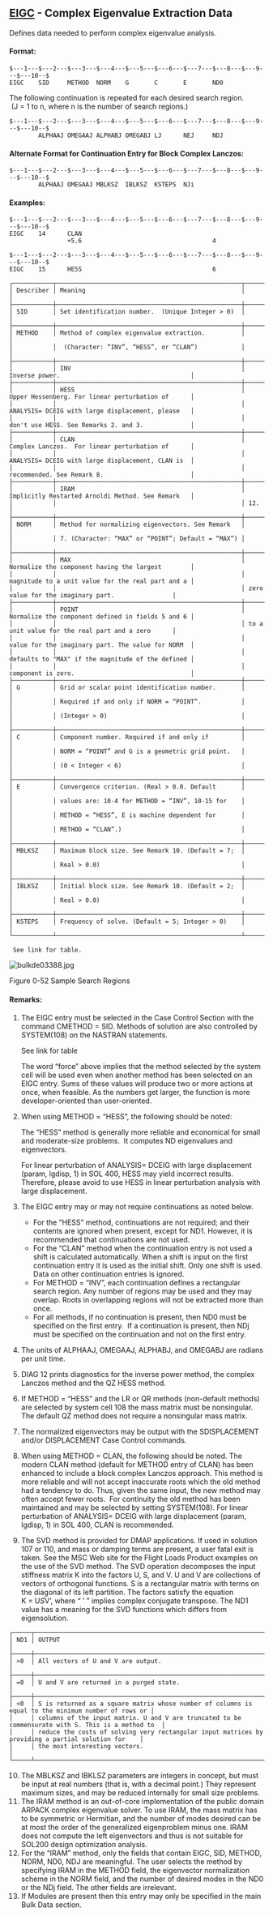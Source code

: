 ## [EIGC](https://nexus.hexagon.com/documentationcenter/bundle/MSC_Nastran_2022.4/page/Nastran_Combined_Book/qrg/bulkde/TOC.EIGC.xhtml) - Complex Eigenvalue Extraction Data

Defines data needed to perform complex eigenvalue analysis.

#### Format:

```nastran
$---1---$---2---$---3---$---4---$---5---$---6---$---7---$---8---$---9---$---10--$
EIGC    SID     METHOD  NORM    G       C       E       ND0                     
```

The following continuation is repeated for each desired search region.  (J = 1 to n, where n is the number of search regions.)

```nastran
$---1---$---2---$---3---$---4---$---5---$---6---$---7---$---8---$---9---$---10--$
        ALPHAAJ OMEGAAJ ALPHABJ OMEGABJ LJ      NEJ     NDJ
```

#### Alternate Format for Continuation Entry for Block Complex Lanczos:

```nastran
$---1---$---2---$---3---$---4---$---5---$---6---$---7---$---8---$---9---$---10--$
        ALPHAAJ OMEGAAJ MBLKSZ  IBLKSZ  KSTEPS  NJi
```

#### Examples:

```nastran
$---1---$---2---$---3---$---4---$---5---$---6---$---7---$---8---$---9---$---10--$
EIGC    14      CLAN                                                            
                +5.6                                    4                       
```

```nastran
$---1---$---2---$---3---$---4---$---5---$---6---$---7---$---8---$---9---$---10--$
EIGC    15      HESS                                    6                       
```

```text
┌───────────┬───────────────────────────────────────────────────┬───────────────────────────────────────────────────┐
│ Describer │ Meaning                                           │                                                   │
├───────────┼───────────────────────────────────────────────────┼───────────────────────────────────────────────────┤
│ SID       │ Set identification number.  (Unique Integer > 0)  │                                                   │
├───────────┼───────────────────────────────────────────────────┼───────────────────────────────────────────────────┤
│ METHOD    │ Method of complex eigenvalue extraction.          │                                                   │
│           │  (Character: “INV”, “HESS”, or “CLAN”)            │                                                   │
├───────────┼───────────────────────────────────────────────────┼───────────────────────────────────────────────────┤
│           │ INV                                               │ Inverse power.                                    │
├───────────┼───────────────────────────────────────────────────┼───────────────────────────────────────────────────┤
│           │ HESS                                              │ Upper Hessenberg. For linear perturbation of      │
│           │                                                   │ ANALYSIS= DCEIG with large displacement, please   │
│           │                                                   │ don't use HESS. See Remarks 2. and 3.             │
├───────────┼───────────────────────────────────────────────────┼───────────────────────────────────────────────────┤
│           │ CLAN                                              │ Complex Lanczos.  For linear perturbation of      │
│           │                                                   │ ANALYSIS= DCEIG with large displacement, CLAN is  │
│           │                                                   │ recommended. See Remark 8.                        │
├───────────┼───────────────────────────────────────────────────┼───────────────────────────────────────────────────┤
│           │ IRAM                                              │ Implicitly Restarted Arnoldi Method. See Remark   │
│           │                                                   │ 12.                                               │
├───────────┼───────────────────────────────────────────────────┼───────────────────────────────────────────────────┤
│ NORM      │ Method for normalizing eigenvectors. See Remark   │                                                   │
│           │ 7. (Character: “MAX” or “POINT”; Default = “MAX”) │                                                   │
├───────────┼───────────────────────────────────────────────────┼───────────────────────────────────────────────────┤
│           │ MAX                                               │ Normalize the component having the largest        │
│           │                                                   │ magnitude to a unit value for the real part and a │
│           │                                                   │ zero value for the imaginary part.                │
├───────────┼───────────────────────────────────────────────────┼───────────────────────────────────────────────────┤
│           │ POINT                                             │ Normalize the component defined in fields 5 and 6 │
│           │                                                   │ to a unit value for the real part and a zero      │
│           │                                                   │ value for the imaginary part. The value for NORM  │
│           │                                                   │ defaults to "MAX" if the magnitude of the defined │
│           │                                                   │ component is zero.                                │
├───────────┼───────────────────────────────────────────────────┼───────────────────────────────────────────────────┤
│ G         │ Grid or scalar point identification number.       │                                                   │
│           │ Required if and only if NORM = “POINT”.           │                                                   │
│           │ (Integer > 0)                                     │                                                   │
├───────────┼───────────────────────────────────────────────────┼───────────────────────────────────────────────────┤
│ C         │ Component number. Required if and only if         │                                                   │
│           │ NORM = “POINT” and G is a geometric grid point.   │                                                   │
│           │ (0 < Integer < 6)                                 │                                                   │
├───────────┼───────────────────────────────────────────────────┼───────────────────────────────────────────────────┤
│ E         │ Convergence criterion. (Real > 0.0. Default       │                                                   │
│           │ values are: 10-4 for METHOD = “INV”, 10-15 for    │                                                   │
│           │ METHOD = “HESS”, E is machine dependent for       │                                                   │
│           │ METHOD = “CLAN”.)                                 │                                                   │
├───────────┼───────────────────────────────────────────────────┼───────────────────────────────────────────────────┤
│ MBLKSZ    │ Maximum block size. See Remark 10. (Default = 7;  │                                                   │
│           │ Real > 0.0)                                       │                                                   │
├───────────┼───────────────────────────────────────────────────┼───────────────────────────────────────────────────┤
│ IBLKSZ    │ Initial block size. See Remark 10. (Default = 2;  │                                                   │
│           │ Real > 0.0)                                       │                                                   │
├───────────┼───────────────────────────────────────────────────┼───────────────────────────────────────────────────┤
│ KSTEPS    │ Frequency of solve. (Default = 5; Integer > 0)    │                                                   │
└───────────┴───────────────────────────────────────────────────┴───────────────────────────────────────────────────┘
```

     See link for table.

![bulkde03388.jpg](https://help-be.hexagonmi.com/bundle/MSC_Nastran_2022.4/page/Nastran_Combined_Book/qrg/bulkde/../../../assets/bulkde03388.jpg?_LANG=enus)

Figure 0-52   Sample Search Regions

#### Remarks:

1. The EIGC entry must be selected in the Case Control Section with the command CMETHOD = SID. Methods of solution are also controlled by SYSTEM(108) on the NASTRAN statements.

     See link for table

     The word “force” above implies that the method selected by the system cell will be used even when another method has been selected on an EIGC entry. Sums of these values will produce two or more actions at once, when feasible. As the numbers get larger, the function is more developer-oriented than user-oriented.

2. When using METHOD = “HESS”, the following should be noted:

     The “HESS” method is generally more reliable and economical for small and moderate-size problems.  It computes ND eigenvalues and eigenvectors.

     For linear perturbation of ANALYSIS= DCEIG with large displacement (param, lgdisp, 1) in SOL 400, HESS may yield incorrect results. Therefore, please avoid to use HESS in linear perturbation analysis with large displacement.

3. The EIGC entry may or may not require continuations as noted below.

     - For the “HESS” method, continuations are not required; and their contents are ignored when present, except for ND1. However, it is recommended that continuations are not used.
     - For the “CLAN” method when the continuation entry is not used a shift is calculated automatically. When a shift is input on the first continuation entry it is used as the initial shift. Only one shift is used. Data on other continuation entries is ignored.
     - For METHOD = “INV”, each continuation defines a rectangular search region. Any number of regions may be used and they may overlap. Roots in overlapping regions will not be extracted more than once.
     - For all methods, if no continuation is present, then ND0 must be specified on the first entry.  If a continuation is present, then NDj must be specified on the continuation and not on the first entry.

4. The units of ALPHAAJ, OMEGAAJ, ALPHABJ, and OMEGABJ are radians per unit time.
5. DIAG 12 prints diagnostics for the inverse power method, the complex Lanczos method and the QZ HESS method.
6. If METHOD = “HESS” and the LR or QR methods (non-default methods) are selected by system cell 108 the mass matrix must be nonsingular. The default QZ method does not require a nonsingular mass matrix.
7. The normalized eigenvectors may be output with the SDISPLACEMENT and/or DISPLACEMENT Case Control commands.
8. When using METHOD = CLAN, the following should be noted. The modern CLAN method (default for METHOD entry of CLAN) has been enhanced to include a block complex Lanczos approach. This method is more reliable and will not accept inaccurate roots which the old method had a tendency to do. Thus, given the same input, the new method may often accept fewer roots.  For continuity the old method has been maintained and may be selected by setting SYSTEM(108). For linear perturbation of ANALYSIS= DCEIG with large displacement (param, lgdisp, 1) in SOL 400, CLAN is recommended.
9. The SVD method is provided for DMAP applications. If used in solution 107 or 110, and mass or damping terms are present, a user fatal exit is taken. See the MSC Web site for the Flight Loads Product examples on the use of the SVD method. The SVD operation decomposes the input stiffness matrix K into the factors U, S, and V. U and V are collections of vectors of orthogonal functions. S is a rectangular matrix with terms on the diagonal of its left partition. The factors satisfy the equation K = U*S*V’, where “ ’ ” implies complex conjugate transpose. The ND1 value has a meaning for the SVD functions which differs from eigensolution.

```text
┌─────┬────────────────────────────────────────────────────────────────────────────────────────────────────┐
│ ND1 │ OUTPUT                                                                                             │
├─────┼────────────────────────────────────────────────────────────────────────────────────────────────────┤
│ >0  │ All vectors of U and V are output.                                                                 │
├─────┼────────────────────────────────────────────────────────────────────────────────────────────────────┤
│ =0  │ U and V are returned in a purged state.                                                            │
├─────┼────────────────────────────────────────────────────────────────────────────────────────────────────┤
│ <0  │ S is returned as a square matrix whose number of columns is equal to the minimum number of rows or │
│     │ columns of the input matrix. U and V are truncated to be commensurate with S. This is a method to  │
│     │ reduce the costs of solving very rectangular input matrices by providing a partial solution for    │
│     │ the most interesting vectors.                                                                      │
└─────┴────────────────────────────────────────────────────────────────────────────────────────────────────┘
```

10. The MBLKSZ and IBKLSZ parameters are integers in concept, but must be input at real numbers (that is, with a decimal point.) They represent maximum sizes, and may be reduced internally for small size problems.
11. The IRAM method is an out-of-core implementation of the public domain ARPACK complex eigenvalue solver. To use IRAM, the mass matrix has to be symmetric or Hermitian, and the number of modes desired can be at most the order of the generalized eigenproblem minus one. IRAM does not compute the left eigenvectors and thus is not suitable for SOL200 design optimization analysis.
12. For the “IRAM” method, only the fields that contain EIGC, SID, METHOD, NORM, ND0, NDJ are meaningful. The user selects the method by specifying IRAM in the METHOD field, the eigenvector normalization scheme in the NORM field, and the number of desired modes in the ND0 or the NDj field. The other fields are irrelevant.
13. If Modules are present then this entry may only be specified in the main Bulk Data section.
